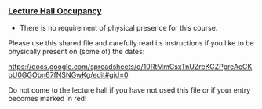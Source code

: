 ### [Lecture Hall Occupancy](https://moodle.jku.at/jku/course/view.php?id=11653#section-2)


* There is no requirement of physical presence for this course.

Please use this shared file and carefully read its instructions if you like to be physically present on (some of) the dates:

<https://docs.google.com/spreadsheets/d/10RtMmCsxTnUZreKCZPpreAcCKbU0GGObn67fNSNGwKg/edit#gid=0>

Do not come to the lecture hall if you have not used this file or if your entry becomes marked in red!

  
   


